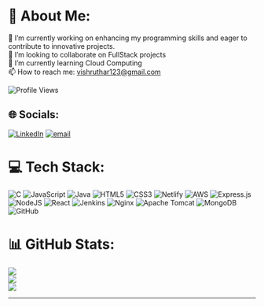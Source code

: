 # 💫 About Me:
🔭 I’m currently working on enhancing my programming skills and eager to contribute to innovative projects.<br>👯 I’m looking to collaborate on FullStack projects<br>🌱 I’m currently learning Cloud Computing<br>📫 How to reach me: vishruthar123@gmail.com<br>

![Profile Views](https://komarev.com/ghpvc/?username=r-vishrutha&color=blueviolet&style=flat-square)




## 🌐 Socials:
[![LinkedIn](https://img.shields.io/badge/LinkedIn-%230077B5.svg?logo=linkedin&logoColor=white)](https://linkedin.com/in/r-vishrutha-7479b92a5) [![email](https://img.shields.io/badge/Email-D14836?logo=gmail&logoColor=white)](mailto:vishruthar123@gmail.com) 

# 💻 Tech Stack:
![C](https://img.shields.io/badge/c-%2300599C.svg?style=for-the-badge&logo=c&logoColor=white) ![JavaScript](https://img.shields.io/badge/javascript-%23323330.svg?style=for-the-badge&logo=javascript&logoColor=%23F7DF1E) ![Java](https://img.shields.io/badge/java-%23ED8B00.svg?style=for-the-badge&logo=openjdk&logoColor=white) ![HTML5](https://img.shields.io/badge/html5-%23E34F26.svg?style=for-the-badge&logo=html5&logoColor=white) ![CSS3](https://img.shields.io/badge/css3-%231572B6.svg?style=for-the-badge&logo=css3&logoColor=white) ![Netlify](https://img.shields.io/badge/netlify-%23000000.svg?style=for-the-badge&logo=netlify&logoColor=#00C7B7) ![AWS](https://img.shields.io/badge/AWS-%23FF9900.svg?style=for-the-badge&logo=amazon-aws&logoColor=white) ![Express.js](https://img.shields.io/badge/express.js-%23404d59.svg?style=for-the-badge&logo=express&logoColor=%2361DAFB) ![NodeJS](https://img.shields.io/badge/node.js-6DA55F?style=for-the-badge&logo=node.js&logoColor=white) ![React](https://img.shields.io/badge/react-%2320232a.svg?style=for-the-badge&logo=react&logoColor=%2361DAFB) ![Jenkins](https://img.shields.io/badge/jenkins-%232C5263.svg?style=for-the-badge&logo=jenkins&logoColor=white) ![Nginx](https://img.shields.io/badge/nginx-%23009639.svg?style=for-the-badge&logo=nginx&logoColor=white) ![Apache Tomcat](https://img.shields.io/badge/apache%20tomcat-%23F8DC75.svg?style=for-the-badge&logo=apache-tomcat&logoColor=black) ![MongoDB](https://img.shields.io/badge/MongoDB-%234ea94b.svg?style=for-the-badge&logo=mongodb&logoColor=white) ![GitHub](https://img.shields.io/badge/github-%23121011.svg?style=for-the-badge&logo=github&logoColor=white)
# 📊 GitHub Stats:
![](https://github-readme-stats.vercel.app/api?username=r-vishrutha&theme=dark&hide_border=false&include_all_commits=true&count_private=false)<br/>
![](https://nirzak-streak-stats.vercel.app/?user=r-vishrutha&theme=dark&hide_border=false)<br/>
![](https://github-readme-stats.vercel.app/api/top-langs/?username=r-vishrutha&theme=dark&hide_border=false&include_all_commits=true&count_private=false&layout=compact)

---



<!-- Proudly created with GPRM ( https://gprm.itsvg.in ) -->
